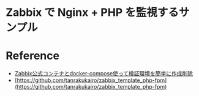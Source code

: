 # Zabbix で Nginx + PHP を監視するサンプル

# Reference

- [Zabbix公式コンテナとdocker-compose使って検証環境を簡単に作成削除](https://yomon.hatenablog.com/entry/2018/03/29/Zabbix%E5%85%AC%E5%BC%8F%E3%82%B3%E3%83%B3%E3%83%86%E3%83%8A%E3%81%A8docker-compose%E4%BD%BF%E3%81%A3%E3%81%A6%E6%A4%9C%E8%A8%BC%E7%92%B0%E5%A2%83%E3%82%92%E7%B0%A1%E5%8D%98%E3%81%AB%E4%BD%9C%E6%88%90)
- [https://github.com/tanrakukairo/zabbix_template_php-fpm](https://github.com/tanrakukairo/zabbix_template_php-fpm)
